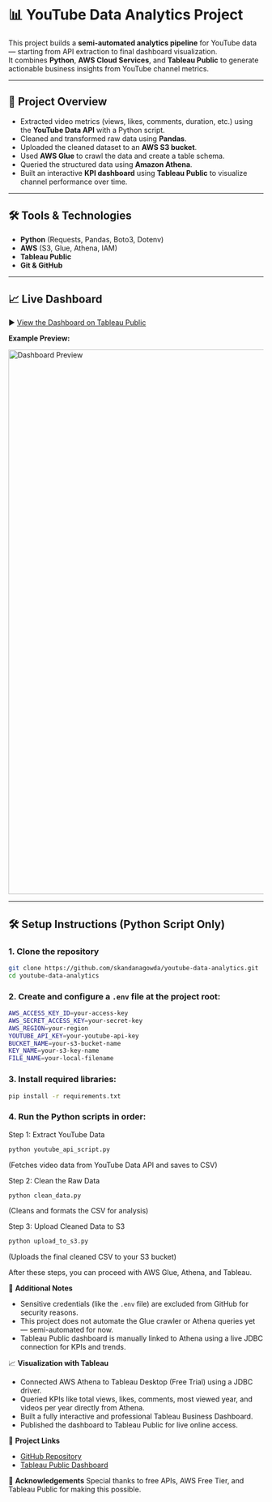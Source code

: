 # 📊 YouTube Data Analytics Project

This project builds a **semi-automated analytics pipeline** for YouTube data — starting from API extraction to final dashboard visualization.  
It combines **Python**, **AWS Cloud Services**, and **Tableau Public** to generate actionable business insights from YouTube channel metrics.

---

## 🚀 Project Overview

- Extracted video metrics (views, likes, comments, duration, etc.) using the **YouTube Data API** with a Python script.
- Cleaned and transformed raw data using **Pandas**.
- Uploaded the cleaned dataset to an **AWS S3 bucket**.
- Used **AWS Glue** to crawl the data and create a table schema.
- Queried the structured data using **Amazon Athena**.
- Built an interactive **KPI dashboard** using **Tableau Public** to visualize channel performance over time.

---

## 🛠️ Tools & Technologies

- **Python** (Requests, Pandas, Boto3, Dotenv)
- **AWS** (S3, Glue, Athena, IAM)
- **Tableau Public**
- **Git & GitHub**

---

## 📈 Live Dashboard

▶️ [View the Dashboard on Tableau Public](https://public.tableau.com/views/YouTubeAnalytics_17455185008660/YouTubeAnalytics?:language=en-GB&publish=yes&:sid=&:redirect=auth&:display_count=n&:origin=viz_share_link)

**Example Preview:**

<img width="1075" alt="Dashboard Preview" src="https://github.com/user-attachments/assets/f39cb0f3-54a5-4df0-b7d0-5f14915c22c5" />

---

## 🛠️ Setup Instructions (Python Script Only)

### 1. Clone the repository
```bash
git clone https://github.com/skandanagowda/youtube-data-analytics.git
cd youtube-data-analytics
```
### 2. Create and configure a `.env` file at the project root:
```bash
AWS_ACCESS_KEY_ID=your-access-key
AWS_SECRET_ACCESS_KEY=your-secret-key
AWS_REGION=your-region
YOUTUBE_API_KEY=your-youtube-api-key
BUCKET_NAME=your-s3-bucket-name
KEY_NAME=your-s3-key-name
FILE_NAME=your-local-filename
```
### 3. Install required libraries:
```bash
pip install -r requirements.txt
```

### 4. Run the Python scripts in order:
Step 1: Extract YouTube Data
```bash
python youtube_api_script.py
```
(Fetches video data from YouTube Data API and saves to CSV)

Step 2: Clean the Raw Data
```bash
python clean_data.py
```
(Cleans and formats the CSV for analysis)

Step 3: Upload Cleaned Data to S3
```bash
python upload_to_s3.py
```
(Uploads the final cleaned CSV to your S3 bucket)

After these steps, you can proceed with AWS Glue, Athena, and Tableau.

🎯 **Additional Notes**
- Sensitive credentials (like the `.env` file) are excluded from GitHub for security reasons.
- This project does not automate the Glue crawler or Athena queries yet — semi-automated for now.
- Tableau Public dashboard is manually linked to Athena using a live JDBC connection for KPIs and trends.

📈 **Visualization with Tableau**
- Connected AWS Athena to Tableau Desktop (Free Trial) using a JDBC driver.
- Queried KPIs like total views, likes, comments, most viewed year, and videos per year directly from Athena.
- Built a fully interactive and professional Tableau Business Dashboard.
- Published the dashboard to Tableau Public for live online access.

🔗 **Project Links**
- [GitHub Repository](https://github.com/skandanagowda/youtube-data-analytics)
- [Tableau Public Dashboard](https://public.tableau.com/views/YouTubeAnalytics_17455185008660/YouTubeAnalytics?:language=en-GB&publish=yes&:sid=&:redirect=auth&:display_count=n&:origin=viz_share_link)

🙌 **Acknowledgements**
Special thanks to free APIs, AWS Free Tier, and Tableau Public for making this possible.
